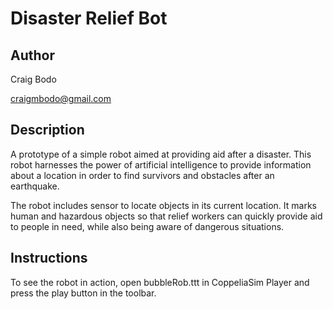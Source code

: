 # Disaster Relief Bot

## Author

Craig Bodo

craigmbodo@gmail.com

## Description
A prototype of a simple robot aimed at providing aid after a disaster. This robot harnesses the power of artificial intelligence to provide information about a location in order to find survivors and obstacles after an earthquake.

The robot includes sensor to locate objects in its current location. It marks human and hazardous objects so that relief workers can quickly provide aid to people in need, while also being aware of dangerous situations. 

## Instructions
To see the robot in action, open  bubbleRob.ttt in CoppeliaSim Player and press the play button in the toolbar.